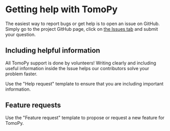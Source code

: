 # Getting help with TomoPy
The easiest way to report bugs or get help is to open an issue on GitHub. Simply go to the project GitHub page, click on [the Issues tab](https://github.com/tomopy/tomopy/issues) and submit your question.

## Including helpful information
All TomoPy support is done by volunteers! Writing clearly and including useful information inside the Issue helps our contributors solve your problem faster.

Use the "Help request" template to ensure that you are including important information.

## Feature requests
Use the "Feature request" template to propose or request a new feature for TomoPy.
